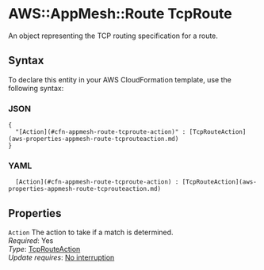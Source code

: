 # AWS::AppMesh::Route TcpRoute<a name="aws-properties-appmesh-route-tcproute"></a>

An object representing the TCP routing specification for a route\.

## Syntax<a name="aws-properties-appmesh-route-tcproute-syntax"></a>

To declare this entity in your AWS CloudFormation template, use the following syntax:

### JSON<a name="aws-properties-appmesh-route-tcproute-syntax.json"></a>

```
{
  "[Action](#cfn-appmesh-route-tcproute-action)" : [TcpRouteAction](aws-properties-appmesh-route-tcprouteaction.md)
}
```

### YAML<a name="aws-properties-appmesh-route-tcproute-syntax.yaml"></a>

```
﻿  [Action](#cfn-appmesh-route-tcproute-action) : [TcpRouteAction](aws-properties-appmesh-route-tcprouteaction.md)
```

## Properties<a name="aws-properties-appmesh-route-tcproute-properties"></a>

`Action`  <a name="cfn-appmesh-route-tcproute-action"></a>
The action to take if a match is determined\.  
*Required*: Yes  
*Type*: [TcpRouteAction](aws-properties-appmesh-route-tcprouteaction.md)  
*Update requires*: [No interruption](https://docs.aws.amazon.com/AWSCloudFormation/latest/UserGuide/using-cfn-updating-stacks-update-behaviors.html#update-no-interrupt)